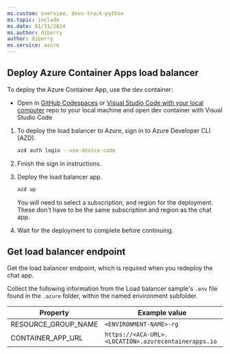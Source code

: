 ```yaml
---
ms.custom: overview, devx-track-python
ms.topic: include
ms.date: 01/31/2024
ms.author: diberry
author: diberry
ms.service: azure
---
```


## Deploy Azure Container Apps load balancer

To deploy the Azure Container App, use the dev container:

* Open in  [GitHub Codespaces](https://codespaces.new/Azure-Samples/openai-aca-lb) or [Visual Studio Code with your local computer](https://vscode.dev/redirect?url=vscode://ms-vscode-remote.remote-containers/cloneInVolume?url=https://github.com/azure-samples/openai-aca-lb.git) repo to your local machine and open dev container with Visual Studio Code

1. To deploy the load balancer to Azure, sign in to Azure Developer CLI (AZD).

    ```bash
    azd auth login --use-device-code
    ```

1. Finish the sign in instructions.
1. Deploy the load balancer app.

    ```bash
    azd up
    ```

    You will need to select a subscription, and region for the deployment. These don't have to be the same subscription and region as the chat app. 

1. Wait for the deployment to complete before continuing.

## Get load balancer endpoint

Get the load balancer endpoint, which is required when you redeploy the chat app. 

Collect the following information from the Load balancer sample's `.env` file found in the `.azure` folder, within the named environment subfolder.

|Property|Example value|
|---|---|
|RESOURCE_GROUP_NAME| `<ENVIRONMENT-NAME>-rg`|
|CONTAINER_APP_URL|`https://<ACA-URL>.<LOCATION>.azurecontainerapps.io`|
